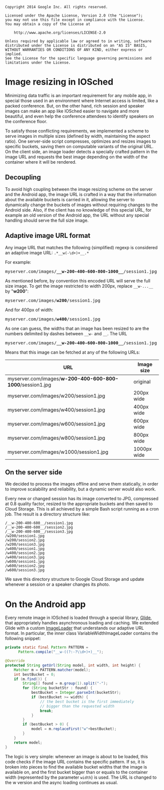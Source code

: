     Copyright 2014 Google Inc. All rights reserved.

    Licensed under the Apache License, Version 2.0 (the "License");
    you may not use this file except in compliance with the License.
    You may obtain a copy of the License at

        http://www.apache.org/licenses/LICENSE-2.0

    Unless required by applicable law or agreed to in writing, software
    distributed under the License is distributed on an "AS IS" BASIS,
    WITHOUT WARRANTIES OR CONDITIONS OF ANY KIND, either express or implied.
    See the License for the specific language governing permissions and
    limitations under the License.


# Image resizing in IOSched

Minimizing data traffic is an important requirement for any mobile app, in
special those used in an environment where Internet access is limited, like
a packed conference. But, on the other hand, rich session and speaker images
can make an app like IOSched easier to navigate and more beautiful, and even
help the conference attendees to identify speakers on the conference floor.

To satisfy those conflicting requirements, we implemented a scheme to serve
images in multiple sizes (defined by width, maintaining the aspect ratio).
One server-side script compresses, optimizes and resizes images to specific
buckets, saving them on computable variants of the original URL. On the
client side, an image loader detects a specially crafted pattern in the
image URL and requests the best image depending on the width of the
container where it will be rendered.


## Decoupling

To avoid high coupling between the image resizing scheme on the server and
the Android app, the image URL is crafted in a way that the information
about the available buckets is carried in it, allowing the server to
dynamically change the buckets of images without requiring changes to the
Android side. Also, if the client has no knowledge of this special URL, for
example an old version of the Android app, the URL without any special
handling should serve the full size image.


## Adaptive image URL format

Any image URL that matches the following (simplified) regexp is considered
an adaptive image URL: `.*__w(-\d+)+__.*`

For example:

<pre>
myserver.com/images/<b>__w-200-400-600-800-1000__</b>/session1.jpg
</pre>

As mentioned before, by convention this encoded URL will serve the full size
image. To get the image restricted to width 200px, replace `__w-...__` by
"**w200**":

<pre>
myserver.com/images/<b>w200</b>/session1.jpg
</pre>

And for 400px of width:

<pre>
myserver.com/images/<b>w400</b>/session1.jpg
</pre>

As one can guess, the widths that an image has been resized to are the numbers
delimited by dashes between `__w-` and `__`. The URL

<pre>
myserver.com/images/<b>__w-200-400-600-800-1000__</b>/session1.jpg
</pre>

Means that this image can be fetched at any of the following URLs:

URL | Image size
--- | ----------
myserver.com/images/**__w-200-400-600-800-1000__**/session1.jpg | original
myserver.com/images/w200/session1.jpg | 200px wide
myserver.com/images/w400/session1.jpg | 400px wide
myserver.com/images/w600/session1.jpg | 600px wide
myserver.com/images/w800/session1.jpg | 800px wide
myserver.com/images/w1000/session1.jpg | 1000px wide


## On the server side

We decided to process the images offline and serve them statically, in order
to improve scalability and reliability, but a dynamic server would also
work.

Every new or changed session has its image converted to JPG, compressed at
0.8 quality factor, resized to the appropriate buckets and then saved to
Cloud Storage. This is all achieved by a simple Bash script running as a
cron job.  The result is a directory structure like:

    /__w-200-400-600__/session1.jpg
    /__w-200-400-600__/session2.jpg
    /__w-200-400-600__/session3.jpg
    /w200/session1.jpg
    /w200/session2.jpg
    /w200/session3.jpg
    /w400/session1.jpg
    /w400/session2.jpg
    /w400/session3.jpg
    /w600/session1.jpg
    /w600/session2.jpg
    /w600/session3.jpg

We save this directory structure to Google Cloud Storage and update whenever
a session or a speaker changes its photo.

# On the Android app

Every remote image in IOSched is loaded through a special library, [Glide](https://github.com/bumptech/glide),
that appropriately handles asynchronous loading and caching. We extended
Glide with a custom [ImageLoader](../android/src/main/java/com/google/samples/apps/iosched/util/ImageLoader.java) that understands our
adaptive URL format. In particular, the inner class VariableWidthImageLoader
contains the following snippet:

```Java
private static final Pattern PATTERN =
      Pattern.compile("__w-((?:-?\\d+)+)__");

@Override
protected String getUrl(String model, int width, int height) {
    Matcher m = PATTERN.matcher(model);
    int bestBucket = 0;
    if (m.find()) {
        String[] found = m.group(1).split("-");
        for (String bucketStr : found) {
            bestBucket = Integer.parseInt(bucketStr);
            if (bestBucket >= width) {
                // the best bucket is the first immediately
                // bigger than the requested width
                break;
            }
        }
        if (bestBucket > 0) {
            model = m.replaceFirst("w"+bestBucket);
        }
    }
    return model;
}
```

The logic is very simple: whenever an image is about to
be loaded, this code checks if the image URL contains the specific pattern.
If so, it is broken into pieces to find the available bucket widths that the
image is available on, and the first bucket bigger than or equals to the
container width (represented by the parameter `width`) is used. The URL
is changed to the w<bucket> version and the async loading continues as usual.

